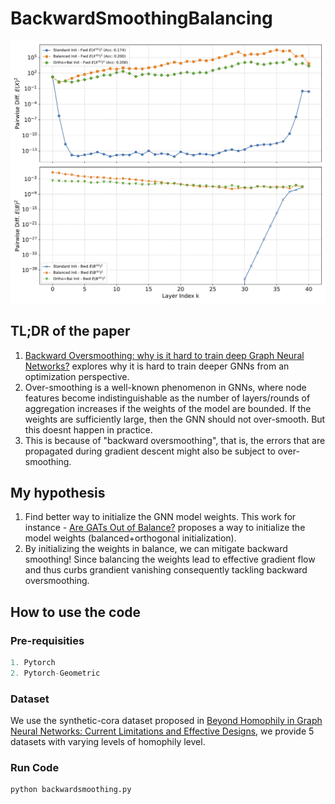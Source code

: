 # BackwardSmoothingBalancing



![balancedbackward](https://github.com/AdarshMJ/BackwardSmoothingBalancing/blob/main/balancedbackward.jpg)





## TL;DR of the paper

1. [Backward Oversmoothing: why is it hard to train deep Graph Neural Networks?](https://arxiv.org/abs/2505.16736) explores why it is hard to train deeper GNNs from an optimization perspective.
2. Over-smoothing is a well-known phenomenon in GNNs, where node features become indistinguishable as the number of layers/rounds of aggregation increases if the weights of the model are bounded. If the weights are sufficiently large, then the GNN should not over-smooth. But this doesnt happen in practice.
3. This is because of "backward oversmoothing", that is, the errors that are propagated during gradient descent might also be subject to over-smoothing.

## My hypothesis 
1. Find better way to initialize the GNN model weights. This work for instance - [Are GATs Out of Balance?](https://arxiv.org/pdf/2310.07235) proposes a way to initialize the model weights (balanced+orthogonal initialization).
2. By initializing the weights in balance, we can mitigate backward smoothing! Since balancing the weights lead to effective gradient flow and thus curbs grandient vanishing consequently tackling backward oversmoothing.

## How to use the code
### Pre-requisities
```Python
1. Pytorch
2. Pytorch-Geometric
```
### Dataset
We use the synthetic-cora dataset proposed in [Beyond Homophily in Graph Neural Networks:
Current Limitations and Effective Designs](https://arxiv.org/pdf/2006.11468), we provide 5 datasets with varying levels of homophily level.

### Run Code
```python
python backwardsmoothing.py
```




   
